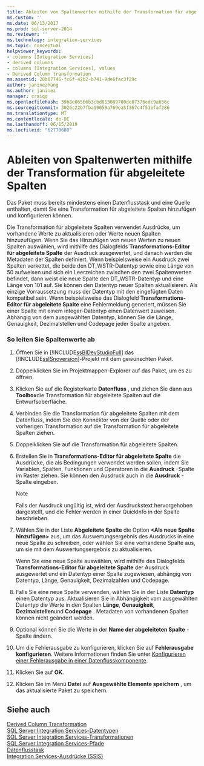 ```yaml
---
title: Ableiten von Spaltenwerten mithilfe der Transformation für abgeleitete Spalten | Microsoft-Dokumentation
ms.custom: ''
ms.date: 06/13/2017
ms.prod: sql-server-2014
ms.reviewer: ''
ms.technology: integration-services
ms.topic: conceptual
helpviewer_keywords:
- columns [Integration Services]
- derived columns
- columns [Integration Services], values
- Derived Column transformation
ms.assetid: 28b07746-fc6f-42b2-b741-9de6fac3f29c
author: janinezhang
ms.author: janinez
manager: craigg
ms.openlocfilehash: 39b8e065b6b3cbd013089700de07376edc9a656c
ms.sourcegitcommit: 3026c22b7fba19059a769ea5f367c4f51efaf286
ms.translationtype: MT
ms.contentlocale: de-DE
ms.lasthandoff: 06/15/2019
ms.locfileid: "62770680"
---
```

# <a name="derive-column-values-by-using-the-derived-column-transformation"></a>Ableiten von Spaltenwerten mithilfe der Transformation für abgeleitete Spalten
  Das Paket muss bereits mindestens einen Datenflusstask und eine Quelle enthalten, damit Sie eine Transformation für abgeleitete Spalten hinzufügen und konfigurieren können.  
  
 Die Transformation für abgeleitete Spalten verwendet Ausdrücke, um vorhandene Werte zu aktualisieren oder Werte neuen Spalten hinzuzufügen. Wenn Sie das Hinzufügen von neuen Werten zu neuen Spalten auswählen, wird mithilfe des Dialogfelds **Transformations-Editor für abgeleitete Spalte** der Ausdruck ausgewertet, und danach werden die Metadaten der Spalten definiert. Wenn beispielsweise ein Ausdruck zwei Spalten verkettet, die beide den DT_WSTR-Datentyp sowie eine Länge von 50 aufweisen und sich ein Leerzeichen zwischen den zwei Spaltenwerten befindet, dann weist die neue Spalte den DT_WSTR-Datentyp und eine Länge von 101 auf. Sie können den Datentyp neuer Spalten aktualisieren. Als einzige Vorraussetzung muss der Datentyp mit den eingefügten Daten kompatibel sein. Wenn beispielsweise das Dialogfeld **Transformations-Editor für abgeleitete Spalte** eine Fehlermeldung generiert, müssen Sie einer Spalte mit einem integer-Datentyp einen Datenwert zuweisen. Abhängig von dem ausgewählten Datentyp, können Sie die Länge, Genauigkeit, Dezimalstellen und Codepage jeder Spalte angeben.  
  
### <a name="to-derive-column-values"></a>So leiten Sie Spaltenwerte ab  
  
1.  Öffnen Sie in [!INCLUDE[ssBIDevStudioFull](../../../includes/ssbidevstudiofull-md.md)] das [!INCLUDE[ssISnoversion](../../../includes/ssisnoversion-md.md)]-Projekt mit dem gewünschten Paket.  
  
2.  Doppelklicken Sie im Projektmappen-Explorer auf das Paket, um es zu öffnen.  
  
3.  Klicken Sie auf die Registerkarte **Datenfluss** , und ziehen Sie dann aus **Toolbox**die Transformation für abgeleitete Spalten auf die Entwurfsoberfläche.  
  
4.  Verbinden Sie die Transformation für abgeleitete Spalten mit dem Datenfluss, indem Sie den Konnektor von der Quelle oder der vorherigen Transformation auf die Transformation für abgeleitete Spalten ziehen.  
  
5.  Doppelklicken Sie auf die Transformation für abgeleitete Spalten.  
  
6.  Erstellen Sie in **Transformations-Editor für abgeleitete Spalte** die Ausdrücke, die als Bedingungen verwendet werden sollen, indem Sie Variablen, Spalten, Funktionen und Operatoren in die **Ausdruck** -Spalte im Raster ziehen. Sie können den Ausdruck auch in die **Ausdruck** -Spalte eingeben.  
  
    > [!NOTE]  
    >  Falls der Ausdruck ungültig ist, wird der Ausdruckstext hervorgehoben dargestellt, und die Fehler werden in einer QuickInfo in der Spalte beschrieben.  
  
7.  Wählen Sie in der Liste **Abgeleitete Spalte** die Option **\<Als neue Spalte hinzufügen>** aus, um das Auswertungsergebnis des Ausdrucks in eine neue Spalte zu schreiben, oder wählen Sie eine vorhandene Spalte aus, um sie mit dem Auswertungsergebnis zu aktualisieren.  
  
     Wenn Sie eine neue Spalte auswählen, wird mithilfe des Dialogfelds **Transformations-Editor für abgeleitete Spalte** der Ausdruck ausgewertet und ein Datentyp einer Spalte zugewiesen, abhängig von Datentyp, Länge, Genauigkeit, Dezimalzahlen und Codepage.  
  
8.  Falls Sie eine neue Spalte verwenden, wählen Sie in der Liste **Datentyp** einen Datentyp aus. Aktualisieren Sie in Abhängigkeit vom ausgewählten Datentyp die Werte in den Spalten **Länge**, **Genauigkeit**, **Dezimalstellen**und **Codepage** . Metadaten von vorhandenen Spalten können nicht geändert werden.  
  
9. Optional können Sie die Werte in der **Name der abgeleiteten Spalte** -Spalte ändern.  
  
10. Um die Fehlerausgabe zu konfigurieren, klicken Sie auf **Fehlerausgabe konfigurieren**. Weitere Informationen finden Sie unter [Konfigurieren einer Fehlerausgabe in einer Datenflusskomponente](../../configure-an-error-output-in-a-data-flow-component.md).  
  
11. Klicken Sie auf **OK**.  
  
12. Klicken Sie im Menü **Datei** auf **Ausgewählte Elemente speichern** , um das aktualisierte Paket zu speichern.  
  
## <a name="see-also"></a>Siehe auch  
 [Derived Column Transformation](derived-column-transformation.md)   
 [SQL Server Integration Services-Datentypen](../integration-services-data-types.md)   
 [SQL Server Integration Services-Transformationen](integration-services-transformations.md)   
 [SQL Server Integration Services-Pfade](../integration-services-paths.md)   
 [Datenflusstask](../../control-flow/data-flow-task.md)   
 [Integration Services-Ausdrücke &#40;SSIS&#41;](../../expressions/integration-services-ssis-expressions.md)  
  
  
